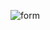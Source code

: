 ![form](https://github.com/Carl4WebDev/Newsletter-signup/assets/118111050/bbb5c125-88c7-46da-abdf-8a3c1b80a009)
